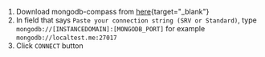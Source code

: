 1. Download mongodb-compass from [here](https://www.mongodb.com/try/download/compass){target="_blank"}
2. In field that says `Paste your connection string (SRV or Standard)`, type `mongodb://[INSTANCEDOMAIN]:[MONGODB_PORT]` for example `mongodb://localtest.me:27017`
3. Click `CONNECT` button